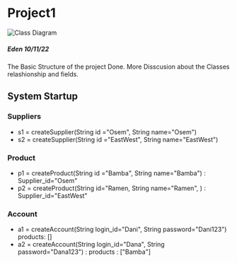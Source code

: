 # Project1
![Class Diagram](https://user-images.githubusercontent.com/62882347/201133731-ee75ddcb-9efb-412d-8b68-bd1b6ff68439.jpg)


##### Eden 10/11/22
The Basic Structure of the project Done.
More Disscusion about the Classes relashionship and fields.


## System Startup

### Suppliers
- s1 = createSupplier(String id ="Osem", String name="Osem")
- s2 = createSupplier(String id ="EastWest", String name="EastWest")

### Product
- p1 = createProduct(String id ="Bamba", String name="Bamba") : Supplier_id="Osem"
- p2 = createProduct(String id="Ramen, String name="Ramen", ) : Supplier_id="EastWest"

### Account
- a1 = createAccount(String login_id="Dani", String password="Dani123") products: []
- a2 = createAccount(String login_id="Dana", String password="Dana123") : products : ["Bamba"]

